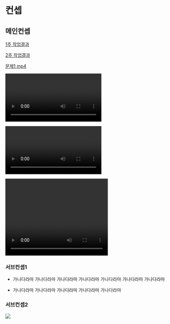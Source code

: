 # 컨셉
## 메인컨셉


[1주 작업결과](files/w01/test2.md)  

[2주 작업결과](files/w02/index.md)

[문제1 mp4](files/w01/문제1.mp4)

![](files/w01/문제1.mp4)

<video src="files/w01/문제1.mp4" markdown="1">video</video>

<video width="320" height="240" controls>
  <source src="files/w01/문제1.mp4" type="video/mp4">
</video>

### 서브컨셉1
* 가나다라마 가나다라마 가나다라마 가나다라마 가나다라마 가나다라마 가나다라마 
- 가나다라마 가나다라마 가나다라마 가나다라마 가나다라마 
### 서브컨셉2

<img src="./img/관련이미지.bmp">


